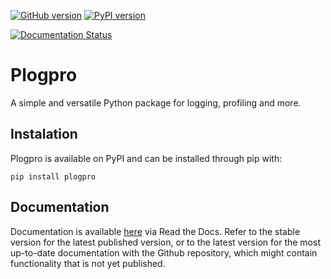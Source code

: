 [![GitHub version](https://badge.fury.io/gh/wohe157%2Fplogpro.svg)](https://badge.fury.io/gh/wohe157%2Fplogpro)
[![PyPI version](https://badge.fury.io/py/plogpro.svg)](https://badge.fury.io/py/plogpro)

[![Documentation Status](https://readthedocs.org/projects/plogpro/badge/?version=latest)](https://plogpro.readthedocs.io/en/latest/?badge=latest)

# Plogpro
A simple and versatile Python package for logging, profiling and more.

## Instalation
Plogpro is available on PyPI and can be installed through pip with:
```
pip install plogpro
```

## Documentation
Documentation is available [here](https://plogpro.readthedocs.io/en/stable/) via
Read the Docs. Refer to the stable version for the latest published version, or
to the latest version for the most up-to-date documentation with the Github
repository, which might contain functionality that is not yet published.
